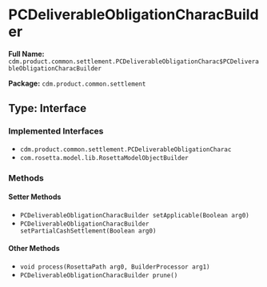 # PCDeliverableObligationCharacBuilder

**Full Name:** `cdm.product.common.settlement.PCDeliverableObligationCharac$PCDeliverableObligationCharacBuilder`

**Package:** `cdm.product.common.settlement`

## Type: Interface

### Implemented Interfaces

- `cdm.product.common.settlement.PCDeliverableObligationCharac`
- `com.rosetta.model.lib.RosettaModelObjectBuilder`

### Methods

#### Setter Methods

- `PCDeliverableObligationCharacBuilder setApplicable(Boolean arg0)`
- `PCDeliverableObligationCharacBuilder setPartialCashSettlement(Boolean arg0)`

#### Other Methods

- `void process(RosettaPath arg0, BuilderProcessor arg1)`
- `PCDeliverableObligationCharacBuilder prune()`

